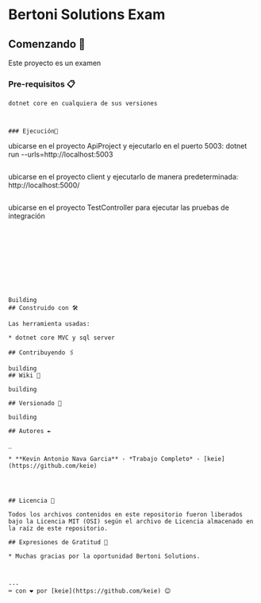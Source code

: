 # Bertoni Solutions Exam



## Comenzando 🚀

Este proyecto es un examen 


### Pre-requisitos 📋

```
dotnet core en cualquiera de sus versiones
```
```


### Ejecución🔧
```
ubicarse en el proyecto ApiProject y ejecutarlo en el puerto 5003: dotnet run --urls=http://localhost:5003

```

```
ubicarse en el proyecto client  y ejecutarlo de manera predeterminada: http://localhost:5000/

```

```
ubicarse en el proyecto TestController para ejecutar las pruebas de integración

```










Building
## Construido con 🛠️

Las herramienta usadas:

* dotnet core MVC y sql server

## Contribuyendo 🖇️

building
## Wiki 📖

building

## Versionado 📌

building

## Autores ✒️

_

* **Kevin Antonio Nava Garcia** - *Trabajo Completo* - [keie](https://github.com/keie)




## Licencia 📄

Todos los archivos contenidos en este repositorio fueron liberados bajo la Licencia MIT (OSI) según el archivo de Licencia almacenado en la raíz de este repositorio.

## Expresiones de Gratitud 🎁

* Muchas gracias por la oportunidad Bertoni Solutions.



---
⌨️ con ❤️ por [keie](https://github.com/keie) 😊
